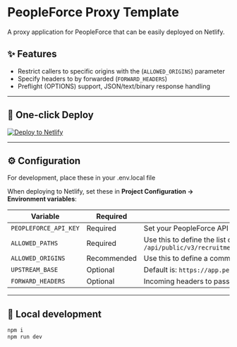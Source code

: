 # PeopleForce Proxy Template

A proxy application for PeopleForce that can be easily deployed on Netlify.

## ✨ Features

- Restrict callers to specific origins with the (`ALLOWED_ORIGINS`) parameter
- Specify headers to by forwarded (`FORWARD_HEADERS`)
- Preflight (OPTIONS) support, JSON/text/binary response handling

---

## 🚀 One-click Deploy

[![Deploy to Netlify](https://www.netlify.com/img/deploy/button.svg)](https://app.netlify.com/start/deploy?repository=https://github.com/simoncurd/my-netlify-proxy)


---

## ⚙️ Configuration

For development, place these in your .env.local file 

When deploying to Netlify, set these in **Project Configuration → Environment variables**:

| Variable | Required | Notes |
|---|---|---|
| `PEOPLEFORCE_API_KEY` | Required | Set your PeopleForce API key here |
| `ALLOWED_PATHS` | Required | Use this to define the list of API paths that the proxy supports. Semi-colon separated i.e. `/api/public/v3/recruitment/vacancies;/api/public/v3/departments;/api/public/v3/locations;/api/public/v3/employment_types` |
| `ALLOWED_ORIGINS` | Recommended | Use this to define a comma-separated list of sites that will be allowed to use this function, or `*` in dev |
| `UPSTREAM_BASE` | Optional | Default is: `https://app.peopleforce.io`  |
| `FORWARD_HEADERS` | Optional |  Incoming headers to pass upstream  such as `authorization,accept-language`. Default is `Accept` |

---

## 🧪 Local development

```bash
npm i
npm run dev